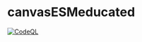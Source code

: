 # canvasESMeducated
[![CodeQL](https://github.com/solaris0051/canvasESMeducated/actions/workflows/codeql-analysis.yml/badge.svg)](https://github.com/solaris0051/canvasESMeducated/actions/workflows/codeql-analysis.yml)
